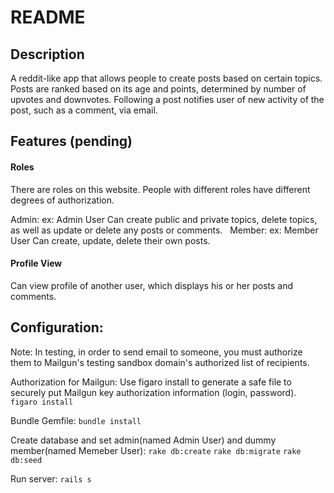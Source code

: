 # README

## Description
A reddit-like app that allows people to create posts based on certain topics. Posts are ranked based on its age and points, determined by number of upvotes and downvotes. Following a post notifies user of new activity of the post, such as a comment, via email.


## Features (pending)

#### Roles

There are roles on this website. People with different roles have different degrees of authorization. 

Admin:
  ex: Admin User
  Can create public and private topics, delete topics, as well as update or delete any posts or comments. 
  
Member:
  ex: Member User 
  Can create, update, delete their own posts. 

#### Profile View

Can view profile of another user, which displays his or her posts and comments.


 

## Configuration:

Note:
In testing, in order to send email to someone, you must authorize them to Mailgun's testing sandbox domain's authorized list of recipients.

Authorization for Mailgun:
Use figaro install to generate a safe file to securely put Mailgun key authorization information (login, password). 
```figaro install```

Bundle Gemfile:
```bundle install```

Create database and set admin(named Admin User) and dummy member(named Memeber User):
```rake db:create```
```rake db:migrate```
```rake db:seed```

Run server:
```rails s```










